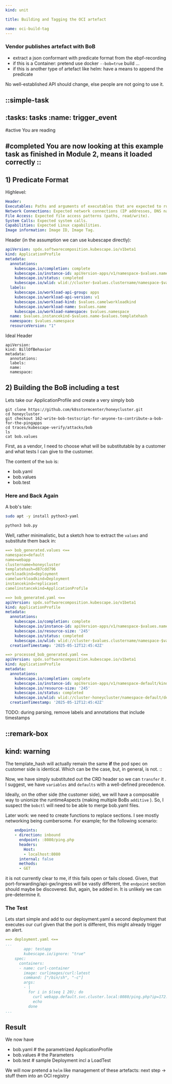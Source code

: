 ```yaml
---
kind: unit

title: Building and Tagging the OCI artefact

name: oci-build-tag
---
```


### Vendor publishes artefact with BoB

* extract a json conformant with predicate format from the ebpf-recording 
* if this is a Container: pretend use docker `--bob=true` build ...
* if this is another type of artefact like helm: have a means to append the predicate

No well-established API should change, else people are not going to use it.

::simple-task
---
:tasks: tasks
:name: trigger_event
---
#active
You are reading

#completed
You are now looking at this example task as finished in Module 2, means it loaded correctly
::
---


## 1) Predicate Format



Highlevel:
```yaml
Header: 
Executables: Paths and arguments of executables that are expected to run.
Network Connections: Expected network connections (IP addresses, DNS names, ports, protocols).
File Access: Expected file access patterns (paths, read/write). 
System Calls: Expected system calls.
Capabilities: Expected Linux capabilities. 
Image information: Image ID, Image Tag.
```

Header (in the assumption we can use kubescape directly):
```yaml
apiVersion: spdx.softwarecomposition.kubescape.io/v1beta1
kind: ApplicationProfile
metadata:
  annotations:
    kubescape.io/completion: complete
    kubescape.io/instance-id: apiVersion-apps/v1/namespace-$values.namespace/kind-$values.camelinstancekind/name-$values.name-$values.templatehash
    kubescape.io/status: completed
    kubescape.io/wlid: wlid://cluster-$values.clustername/namespace-$values.namespace/$values.workloadkind-$values.name
  labels:
    kubescape.io/workload-api-group: apps
    kubescape.io/workload-api-version: v1
    kubescape.io/workload-kind: $values.camelworkloadkind
    kubescape.io/workload-name: $values.name
    kubescape.io/workload-namespace: $values.namespace
  name: $values.instancekind-$values.name-$values.templatehash
  namespace: $values.namespace
  resourceVersion: "1"
```
Ideal Header
```
apiVersion: 
kind: BillOfBehavior
metadata:
  annotations:
  labels:
  name:
  namespace:
```



## 2) Building the BoB including a test


Lets take our ApplicationProfile and create a very simply bob



```git
git clone https://github.com/k8sstormcenter/honeycluster.git
cd honeycluster
git checkout 162-write-bob-testscript-for-anyone-to-contribute-a-bob-for-the-pingapps
cd traces/kubescape-verify/attacks/bob
ls
cat bob.values
```

First, as a vendor, I need to choose what will be substitutable by a customer and what tests I can give to the customer.

The content of the `bob` is:
- bob.yaml
- bob.values
- bob.test

### Here and Back Again
A bob's tale:


```bash
sudo apt -y install python3-yaml  
```
```bash
python3 bob.py 
```

Well, rather minimalistic, but a sketch how to extract the `values` and substitute them back in:

```yaml 
==> bob_generated.values <==
namespace=default
name=webapp
clustername=honeycluster
templatehash=d87cdd796
workloadkind=deployment
camelworkloadkind=Deployment
instancekind=replicaset
camelinstancekind=ApplicationProfile

==> bob_generated.yaml <==
apiVersion: spdx.softwarecomposition.kubescape.io/v1beta1
kind: ApplicationProfile
metadata:
  annotations:
    kubescape.io/completion: complete
    kubescape.io/instance-id: apiVersion-apps/v1/namespace-$values.namespace/kind-$values.camelinstancekind/name-$values.name-$values.templatehash
    kubescape.io/resource-size: '245'
    kubescape.io/status: completed
    kubescape.io/wlid: wlid://cluster-$values.clustername/namespace-$values.namespace/$values.workloadkind-$values.name
  creationTimestamp: '2025-05-12T12:45:42Z'

==> processed_bob_generated.yaml <==
apiVersion: spdx.softwarecomposition.kubescape.io/v1beta1
kind: ApplicationProfile
metadata:
  annotations:
    kubescape.io/completion: complete
    kubescape.io/instance-id: apiVersion-apps/v1/namespace-default/kind-ApplicationProfile/name-webapp-d87cdd796
    kubescape.io/resource-size: '245'
    kubescape.io/status: completed
    kubescape.io/wlid: wlid://cluster-honeycluster/namespace-default/deployment-webapp
  creationTimestamp: '2025-05-12T12:45:42Z'
```

TODO: during parsing, remove labels and annotations that include timestamps


::remark-box
---
kind: warning
---
The template_hash will actually remain the same __if__ the pod spec on customer side is identical. 
Which can be the case, but, in general, is not.
::

Now, we have simply substituted out the CRD header so we can `transfer` it .
I suggest, we have `variables` and `defaults` with a well-defined precedence.

Ideally, on the other side (the customer side), we will have a composable way to unionize the runtimeAspects (making 
multiple BoBs `additive` ). So, I suspect the `bobctl` will need to be able to merge bob.yaml files.


Later work: we need to create functions to replace sections. I see mostly networking being cumbersome.
For example; for the following scenario:
```yaml
    endpoints:
    - direction: inbound
      endpoint: :8080/ping.php
      headers:
        Host:
        - localhost:8080
      internal: false
      methods:
      - GET
```
it is not currently clear to me, if this fails open or fails closed. Given, that port-forwarding/api-gw/ingress will be vastly
different, the `endpoint` section should maybe be discovered. But, again, be added in. It is unlikely we can pre-determine it.



### The Test
Lets start simple and add to our deployment.yaml a second deployment that executes our curl
given that the port is different, this might already trigger an alert.

```yaml
==> deployment.yaml <==
...
        app: testapp
        kubescape.io/ignore: "true"
    spec:
      containers:
      - name: curl-container
        image: curlimages/curl:latest
        command: ["/bin/sh", "-c"]
        args:
        - |
          for i in $(seq 1 20); do
            curl webapp.default.svc.cluster.local:8080/ping.php?ip=172.16.0.2
            echo
          done
...
```
## Result

We now have
- bob.yaml # the parametrized ApplicationProfile
- bob.values # the Parameters
- bob.test # sample Deployment incl a LoadTest
  

We will now pretend a `helm` like management of these artefacts: next step -> stuff them into an OCI registry